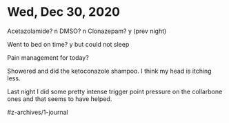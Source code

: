 # Wed, Dec 30, 2020
Acetazolamide? n
DMSO? n
Clonazepam? y
(prev night)

Went to bed on time? y but could not sleep

Pain management for today? 

Showered and did the ketoconazole shampoo. I think my head is itching less. 

Last night I did some pretty intense trigger point pressure on the collarbone ones and that seems to have helped. 




#z-archives/1-journal